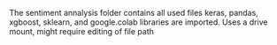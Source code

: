 The sentiment annalysis folder contains all used files
keras, pandas, xgboost, sklearn, and google.colab libraries are imported.
Uses a drive mount, might require editing of file path
